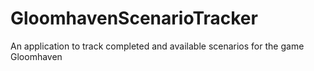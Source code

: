 # GloomhavenScenarioTracker
An application to track completed and available scenarios for the game Gloomhaven
